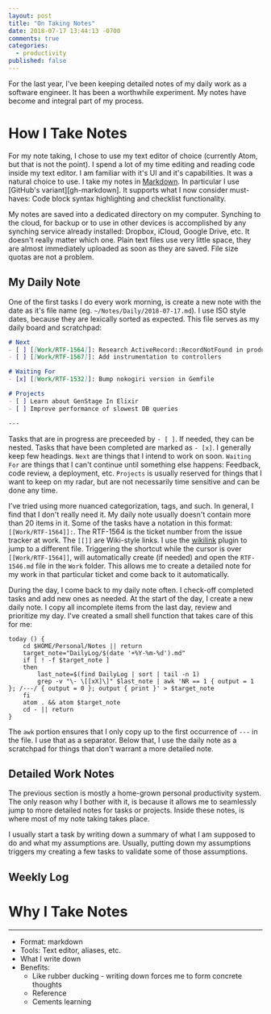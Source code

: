 ```yaml
---
layout: post
title: "On Taking Notes"
date: 2018-07-17 13:44:13 -0700
comments: true
categories:
  - productivity
published: false
---
```


For the last year, I've been keeping detailed notes of my daily work as a software engineer. It has been a worthwhile experiment. My notes have become and integral part of my process.

# How I Take Notes

For my note taking, I chose to use my text editor of choice (currently Atom, but that is not the point). I spend a lot of my time editing and reading code inside my text editor. I am familiar with it's UI and it's capabilities. It was a natural choice to use. I take my notes in [Markdown][markdown]. In particular I use [GitHub's variant][gh-markdown]. It supports what I now consider must-haves: Code block syntax highlighting and checklist functionality.

My notes are saved into a dedicated directory on my computer. Synching to the cloud, for backup or to use in other devices is accomplished by any synching service already installed: Dropbox, iCloud, Google Drive, etc. It doesn't really matter which one. Plain text files use very little space, they are almost immediately uploaded as soon as they are saved. File size quotas are not a problem.

## My Daily Note

One of the first tasks I do every work morning, is create a new note with the date as it's file name (eg. `~/Notes/Daily/2018-07-17.md`). I use ISO style dates, because they are lexically sorted as expected. This file serves as my daily board and scratchpad:

```md
# Next
- [ ] [[Work/RTF-1564]]: Research ActiveRecord::RecordNotFound in production
- [ ] [[Work/RTF-1567]]: Add instrumentation to controllers

# Waiting For
- [x] [[Work/RTF-1532]]: Bump nokogiri version in Gemfile

# Projects
- [ ] Learn about GenStage In Elixir
- [ ] Improve performance of slowest DB queries

---
```

Tasks that are in progress are preceeded by `- [ ]`. If needed, they can be nested. Tasks that have been completed are marked as `- [x]`. I generally keep few headings. `Next` are things that I intend to work on soon. `Waiting For` are things that I can't continue until something else happens: Feedback, code review, a deployment, etc. `Projects` is usually reserved for things that I want to keep on my radar, but are not necessarily time sensitive and can be done any time.

I've tried using more nuanced categorization, tags, and such. In general, I find that I don't really need it. My daily note usually doesn't contain more than 20 items in it. Some of the tasks have a notation in this format: `[[Work/RTF-1564]]:`. The RTF-1564 is the ticket number from the issue tracker at work. The `[[]]` are Wiki-style links. I use the [wikilink][wikilink] plugin to jump to a different file. Triggering the shortcut while the cursor is over `[[Work/RTF-1564]]`, will automatically create (if needed) and open the `RTF-1546.md` file in the `Work` folder. This allows me to create a detailed note for my work in that particular ticket and come back to it automatically.

During the day, I come back to my daily note often. I check-off completed tasks and add new ones as needed. At the start of the day, I create a new daily note. I copy all incomplete items from the last day, review and prioritize my day. I've created a small shell function that takes care of this for me:

```shell
today () {
	cd $HOME/Personal/Notes || return
	target_note="DailyLog/$(date '+%Y-%m-%d').md"
	if [ ! -f $target_note ]
	then
		last_note=$(find DailyLog | sort | tail -n 1)
		grep -v "\- \[[xX]\]" $last_note | awk 'NR == 1 { output = 1 }; /---/ { output = 0 }; output { print }' > $target_note
	fi
	atom . && atom $target_note
	cd - || return
}
```

The `awk` portion ensures that I only copy up to the first occurrence of `---` in the file. I use that as a separator. Below that, I use the daily note as a scratchpad for things that don't warrant a more detailed note.

## Detailed Work Notes

The previous section is mostly a home-grown personal productivity system. The only reason why I bother with it, is because it allows me to seamlessly jump to more detailed notes for tasks or projects. Inside these notes, is where most of my note taking takes place.

I usually start a task by writing down a summary of what I am supposed to do and what my assumptions are. Usually, putting down my assumptions triggers my creating a few tasks to validate some of those assumptions.

## Weekly Log

##

# Why I Take Notes

[markdown]:
[gh-markdown]:
[wikilink]: https://atom.io/packages/wikilink
---

- Format: markdown
- Tools: Text editor, aliases, etc.
- What I write down
- Benefits:
  - Like rubber ducking - writing down forces me to form concrete thoughts
  - Reference
  - Cements learning
